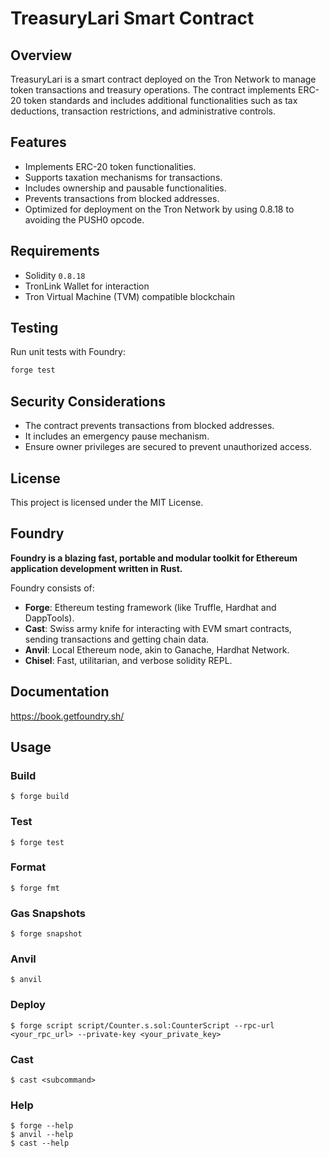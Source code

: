 # TreasuryLari Smart Contract

## Overview

TreasuryLari is a smart contract deployed on the Tron Network to manage token transactions and treasury operations. The contract implements ERC-20 token standards and includes additional functionalities such as tax deductions, transaction restrictions, and administrative controls.

## Features

- Implements ERC-20 token functionalities.
- Supports taxation mechanisms for transactions.
- Includes ownership and pausable functionalities.
- Prevents transactions from blocked addresses.
- Optimized for deployment on the Tron Network by using 0.8.18 to avoiding the PUSH0 opcode.

## Requirements

- Solidity `0.8.18`
- TronLink Wallet for interaction
- Tron Virtual Machine (TVM) compatible blockchain

## Testing

Run unit tests with Foundry:

```sh
forge test
```

## Security Considerations

- The contract prevents transactions from blocked addresses.
- It includes an emergency pause mechanism.
- Ensure owner privileges are secured to prevent unauthorized access.

## License

This project is licensed under the MIT License.

## Foundry

**Foundry is a blazing fast, portable and modular toolkit for Ethereum application development written in Rust.**

Foundry consists of:

- **Forge**: Ethereum testing framework (like Truffle, Hardhat and DappTools).
- **Cast**: Swiss army knife for interacting with EVM smart contracts, sending transactions and getting chain data.
- **Anvil**: Local Ethereum node, akin to Ganache, Hardhat Network.
- **Chisel**: Fast, utilitarian, and verbose solidity REPL.

## Documentation

https://book.getfoundry.sh/

## Usage

### Build

```shell
$ forge build
```

### Test

```shell
$ forge test
```

### Format

```shell
$ forge fmt
```

### Gas Snapshots

```shell
$ forge snapshot
```

### Anvil

```shell
$ anvil
```

### Deploy

```shell
$ forge script script/Counter.s.sol:CounterScript --rpc-url <your_rpc_url> --private-key <your_private_key>
```

### Cast

```shell
$ cast <subcommand>
```

### Help

```shell
$ forge --help
$ anvil --help
$ cast --help
```
